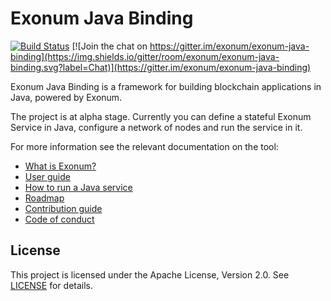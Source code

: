 # Exonum Java Binding

[![Build Status](https://www.travis-ci.org/exonum/exonum-java-binding.svg?branch=master)](https://www.travis-ci.org/exonum/exonum-java-binding)
[![Join the chat on https://gitter.im/exonum/exonum-java-binding](https://img.shields.io/gitter/room/exonum/exonum-java-binding.svg?label=Chat)](https://gitter.im/exonum/exonum-java-binding)

Exonum Java Binding is a framework for building blockchain applications in Java,
powered by Exonum.

The project is at alpha stage. Currently you can define a stateful Exonum Service
in Java, configure a network of nodes and run the service in it.

For more information see the relevant documentation on the tool:
  - [What is Exonum?](https://exonum.com/doc/get-started/what-is-exonum/)
  - [User guide](https://exonum.com/doc/get-started/java-binding)
  - [How to run a Java service](https://exonum.com/doc/get-started/java-binding#How-to-Run-a-Service)
  - [Roadmap](ROADMAP.md)
  - [Contribution guide](CONTRIBUTING.md)
  - [Code of conduct](https://github.com/exonum/exonum/blob/master/CODE_OF_CONDUCT.md)


## License
This project is licensed under the Apache License, Version 2.0.
See [LICENSE](LICENSE) for details.
